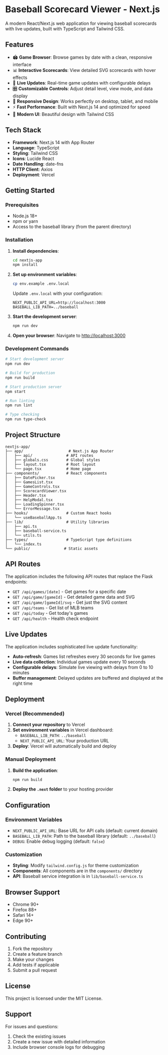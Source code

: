 # Baseball Scorecard Viewer - Next.js

A modern React/Next.js web application for viewing baseball scorecards with live updates, built with TypeScript and Tailwind CSS.

## Features

- 🏟️ **Game Browser**: Browse games by date with a clean, responsive interface
- 📊 **Interactive Scorecards**: View detailed SVG scorecards with hover effects
- 🔴 **Live Updates**: Real-time game updates with configurable delays
- 🎛️ **Customizable Controls**: Adjust detail level, view mode, and data display
- 📱 **Responsive Design**: Works perfectly on desktop, tablet, and mobile
- ⚡ **Fast Performance**: Built with Next.js 14 and optimized for speed
- 🎨 **Modern UI**: Beautiful design with Tailwind CSS

## Tech Stack

- **Framework**: Next.js 14 with App Router
- **Language**: TypeScript
- **Styling**: Tailwind CSS
- **Icons**: Lucide React
- **Date Handling**: date-fns
- **HTTP Client**: Axios
- **Deployment**: Vercel

## Getting Started

### Prerequisites

- Node.js 18+
- npm or yarn
- Access to the baseball library (from the parent directory)

### Installation

1. **Install dependencies**:

   ```bash
   cd nextjs-app
   npm install
   ```

2. **Set up environment variables**:

   ```bash
   cp env.example .env.local
   ```

   Update `.env.local` with your configuration:

   ```env
   NEXT_PUBLIC_API_URL=http://localhost:3000
   BASEBALL_LIB_PATH=../baseball
   ```

3. **Start the development server**:

   ```bash
   npm run dev
   ```

4. **Open your browser**:
   Navigate to [http://localhost:3000](http://localhost:3000)

### Development Commands

```bash
# Start development server
npm run dev

# Build for production
npm run build

# Start production server
npm start

# Run linting
npm run lint

# Type checking
npm run type-check
```

## Project Structure

```
nextjs-app/
├── app/                    # Next.js App Router
│   ├── api/               # API routes
│   ├── globals.css        # Global styles
│   ├── layout.tsx         # Root layout
│   └── page.tsx           # Home page
├── components/            # React components
│   ├── DatePicker.tsx
│   ├── GamesList.tsx
│   ├── GameControls.tsx
│   ├── ScorecardViewer.tsx
│   ├── Header.tsx
│   ├── HelpModal.tsx
│   ├── LoadingSpinner.tsx
│   └── ErrorMessage.tsx
├── hooks/                 # Custom React hooks
│   └── useBaseballApp.ts
├── lib/                   # Utility libraries
│   ├── api.ts
│   ├── baseball-service.ts
│   └── utils.ts
├── types/                 # TypeScript type definitions
│   └── index.ts
└── public/               # Static assets
```

## API Routes

The application includes the following API routes that replace the Flask endpoints:

- `GET /api/games/[date]` - Get games for a specific date
- `GET /api/game/[gameId]` - Get detailed game data and SVG
- `GET /api/game/[gameId]/svg` - Get just the SVG content
- `GET /api/teams` - Get list of MLB teams
- `GET /api/today` - Get today's games
- `GET /api/health` - Health check endpoint

## Live Updates

The application includes sophisticated live update functionality:

- **Auto-refresh**: Games list refreshes every 30 seconds for live games
- **Live data collection**: Individual games update every 10 seconds
- **Configurable delays**: Simulate live viewing with delays from 0 to 10 minutes
- **Buffer management**: Delayed updates are buffered and displayed at the right time

## Deployment

### Vercel (Recommended)

1. **Connect your repository** to Vercel
2. **Set environment variables** in Vercel dashboard:
   - `BASEBALL_LIB_PATH`: `../baseball`
   - `NEXT_PUBLIC_API_URL`: Your production URL
3. **Deploy**: Vercel will automatically build and deploy

### Manual Deployment

1. **Build the application**:

   ```bash
   npm run build
   ```

2. **Deploy the `.next` folder** to your hosting provider

## Configuration

### Environment Variables

- `NEXT_PUBLIC_API_URL`: Base URL for API calls (default: current domain)
- `BASEBALL_LIB_PATH`: Path to the baseball library (default: `../baseball`)
- `DEBUG`: Enable debug logging (default: `false`)

### Customization

- **Styling**: Modify `tailwind.config.js` for theme customization
- **Components**: All components are in the `components/` directory
- **API**: Baseball service integration is in `lib/baseball-service.ts`

## Browser Support

- Chrome 90+
- Firefox 88+
- Safari 14+
- Edge 90+

## Contributing

1. Fork the repository
2. Create a feature branch
3. Make your changes
4. Add tests if applicable
5. Submit a pull request

## License

This project is licensed under the MIT License.

## Support

For issues and questions:

1. Check the existing issues
2. Create a new issue with detailed information
3. Include browser console logs for debugging
